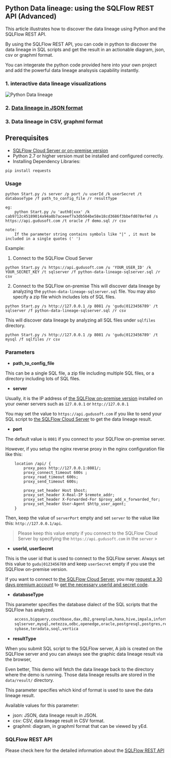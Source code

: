 ## Python Data lineage: using the SQLFlow REST API (Advanced)

This article illustrates how to discover the data lineage using Python and the SQLFlow REST API.

By using the SQLFlow REST API, you can code in python to discover the data lineage in SQL scripts
and get the result in an actionable diagram, json, csv or graphml format.

You can integerate the python code provided here into your own project and add the powerful 
data lineage analsysis capability instantly.

### 1. interactive data lineage visualizations
![Python Data lineage](python-data-lineage.png)

### 2. [Data lineage in JSON format](python-data-lineage-result.json)

### 3. Data lineage in CSV, graphml format


## Prerequisites
- [SQLFlow Cloud Server or on-premise version](https://github.com/sqlparser/sqlflow_public/tree/master/api#prerequisites)
- Python 2.7 or higher version must be installed and configured correctly.
- Installing Dependency Libraries: 
```
pip install requests
```

### Usage
````
python Start.py /s server /p port /u userId /k userSecret /t databaseType /f path_to_config_file /r resultType 

eg: 
    python Start.py /u 'auth0|xxx' /k cab9712c45189014a94a8b7aceeef7a3db504be58e18cd3686f3bbefd078ef4d /s https://api.gudusoft.com /t oracle /f demo.sql /r csv
	
note:
    If the parameter string contains symbols like "|" , it must be included in a single quotes (' ')
````

Example:

1. Connect to the SQLFlow Cloud Server
```
python Start.py /s https://api.gudusoft.com /u 'YOUR_USER_ID' /k YOUR_SECRET_KEY /t sqlserver /f python-data-lineage-sqlserver.sql /r csv
```

2. Connect to the SQLFlow on-premise
This will discover data lineage by analyzing the `python-data-lineage-sqlserver.sql` file. You may also specify a zip file which includes lots of SQL files.
```
python Start.py /s http://127.0.0.1 /p 8081 /u 'gudu|0123456789' /t sqlserver /f python-data-lineage-sqlserver.sql /r csv
```

This will discover data lineage by analyzing all SQL files under `sqlfiles` directory. 
```
python Start.py /s http://127.0.0.1 /p 8081 /u 'gudu|0123456789' /t mysql /f sqlfiles /r csv
```


### Parameters

- **path_to_config_file**

This can be a single SQL file, a zip file including multiple SQL files, or a directory including lots of SQL files.

- **server**

Usually, it is the IP address of [the SQLFlow on-premise version](https://www.gudusoft.com/sqlflow-on-premise-version/) 
installed on your owner servers such as `127.0.0.1` or `http://127.0.0.1`

You may set the value to `https://api.gudusoft.com` if you like to send your SQL script to [the SQLFlow Cloud Server](https://sqlflow.gudusoft.com) to get the data lineage result.

- **port**

The default value is `8081` if you connect to your SQLFlow on-premise server.

However, if you setup the nginx reverse proxy in the nginx configuration file like this:
```
    location /api/ {
        proxy_pass http://127.0.0.1:8081/;
        proxy_connect_timeout 600s ;
        proxy_read_timeout 600s;
        proxy_send_timeout 600s;
        
        proxy_set_header Host $host;
        proxy_set_header X-Real-IP $remote_addr;
        proxy_set_header X-Forwarded-For $proxy_add_x_forwarded_for;
        proxy_set_header User-Agent $http_user_agent;  
    }
```
Then, keep the value of `serverPort` empty and set `server` to the value like this: `http://127.0.0.1/api`.

>Please keep this value empty if you connect to the SQLFlow Cloud Server by specifying the `https://api.gudusoft.com` 
in the `server`
                                                                                                                                                                                                                                                                                                                                                                                                                                                                                                                                                                                                                                                                                                                           >
- **userId, userSecret**

This is the user id that is used to connect to the SQLFlow server.
Always set this value to `gudu|0123456789` and keep `userSecret` empty if you use the SQLFlow on-premise version.

If you want to connect to [the SQLFlow Cloud Server](https://sqlflow.gudusoft.com), you may [request a 30 days premium account](https://www.gudusoft.com/request-a-premium-account/) to 
[get the necessary userId and secret code](/sqlflow-userid-secret.md).


- **databaseType**

This parameter specifies the database dialect of the SQL scripts that the SQLFlow has analyzed.

```txt
	access,bigquery,couchbase,dax,db2,greenplum,hana,hive,impala,informix,mdx,mssql,
	sqlserver,mysql,netezza,odbc,openedge,oracle,postgresql,postgres,redshift,snowflake,
	sybase,teradata,soql,vertica
```

- **resultType**

When you submit SQL script to the SQLFlow server, A job is created on the SQLFlow server
and you can always see the graphic data lineage result via the browser, 


Even better, This demo will fetch the data lineage back to the directory where the demo is running.
Those data lineage results are stored in the `data/result/` directory. 

This parameter specifies which kind of format is used to save the data lineage result.

Available values for this parameter:
- json: JSON, data lineage result in JSON.
- csv: CSV, data lineage result in CSV format.
- graphml: diagram, in graphml format that can be viewed by yEd.

### SQLFlow REST API
Please check here for the detailed information about the [SQLFlow REST API](https://github.com/sqlparser/sqlflow_public/tree/master/api/sqlflow_api.md)
